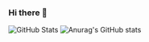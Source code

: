 ### Hi there 👋


![GitHub Stats](https://github-readme-stats.vercel.app/api?username=EnrisKumi&theme=radical)
![Anurag's GitHub stats](https://github-readme-stats.vercel.app/api?username=EnrisKumi&count_private=true&theme=radical)
